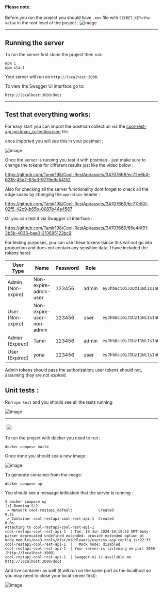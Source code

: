 
#### Please note: 

Before you run the project you should have `.env` file with `SECRET_KEY=the value` in the root level of the project : 
![image](https://github.com/Tamir198/Cool-RestApi/assets/34707669/d0c02689-4426-4c56-a051-585e47d16aa6)



 

---

## Running the server
To run the server first clone the project then run:

```
npm i
npm start
```

Your server will run on `http://localhost:3000`.

To view the Swagger UI interface go to:

```
http://localhost:3000/docs
```

---

## Test that everything works:

For easy start you can import the postman collection via the  [cool-rest-api.postman_collection.json](https://github.com/Tamir198/Cool-RestApi/blob/main/cool-rest-api.postman_collection.json) file.

once imported you will see this in your postman : 

![image](https://github.com/Tamir198/Cool-RestApi/assets/34707669/84cdcac5-705c-4a8b-b5f5-3fc981155e3d)

Once the server is running you test it with postman - just make sure to change the tokens for different results just like the video below : 

https://github.com/Tamir198/Cool-RestApi/assets/34707669/ec72e6b4-6218-45e7-93e3-9779e9c54152

Also for checking all the server functionality dont forget to check all the edge cases by changing the `operation` header : 

https://github.com/Tamir198/Cool-RestApi/assets/34707669/bc77c80f-02f5-42c9-b65b-0087b44e4587



Or you can test it via Swagger UI interface : 



https://github.com/Tamir198/Cool-RestApi/assets/34707669/66e44f91-3b5b-4036-bae0-210695123bc9


For testing purposes, you can use these tokens (since this will not go into production and does not contain any sensitive data, I have included the tokens here):

| User Type          | Name                     | Password   | Role       | Token                                                                                               |
|--------------------|--------------------------|------------|------------|-----------------------------------------------------------------------------------------------------|
| Admin (Non-expire) | Non-expire-admin-user    | 123456     | admin      | `eyJhbGciOiJIUzI1NiIsInR5cCI6IkpXVCJ9.eyJuYW1lIjoiTm9uLWV4cGlyZS11c2VyIiwicGFzc3dvcmQiOiIxMjM0NTYiLCJyb2xlIjoiYWRtaW4iLCJpYXQiOjE3MTg2OTkyNDMsImV4cCI6MjAzNDI3NTI0M30.pPIRx6vOjzXVcAwJi82C9bLyRyDTyznspDAIGrSZSGk` |
| User (Non-expire)  | Non-expire-user-non-admin| 123456     | user       | `eyJhbGciOiJIUzI1NiIsInR5cCI6IkpXVCJ9.eyJuYW1lIjoiTm9uLWV4cGlyZS1ub24tYWRtaW4tdXNlciIsInBhc3N3b3JkIjoiMTIzNDU2Iiwicm9sZSI6InVzZXIiLCJpYXQiOjE3MTg2OTk1NDgsImV4cCI6MjAzNDI3NTU0OH0.qrskmS6mcLEeV46UTGRNZF2YY9yt67tpmbRXyjKHtSM` |
| Admin (Expired)    | Tamir                    | 123456     | admin      | `eyJhbGciOiJIUzI1NiIsInR5cCI6IkpXVCJ9.eyJuYW1lIjoiVGFtaXIiLCJwYXNzd29yZCI6IjEyMzQ1NiIsInJvbGUiOiJhZG1pbiIsImlhdCI6MTcxODY5NzU5NywiZXhwIjoxNzE4NzAxMTk3fQ.QuR3OoCKRUiiO54ybRwTsWQgMzNit9p2LhXi5Wej_1A` |
| User (Expired)     | yona                     | 123456     | user       | `eyJhbGciOiJIUzI1NiIsInR5cCI6IkpXVCJ9.eyJuYW1lIjoieW9uYSIsInBhc3N3b3JkIjoiMTIzNDU2Iiwicm9sZSI6InVzZXIiLCJpYXQiOjE3MTg2OTg5MjcsImV4cCI6MTcxODY5ODk4N30.bkEeKpf8HvoDnFr__1M5nqm0IFzZBGK3_rM_QzfqR3g` |

Admin tokens should pass the authorization; user tokens should not, assuming they are not expired.
## Unit tests : 

Run `npm test` and you should see all the tests running: 

![image](https://github.com/Tamir198/Cool-RestApi/assets/34707669/1c1b16d8-cf55-4c77-a617-ba59127e11a8)



---

  <img src="https://skillicons.dev/icons?i=docker"  style="margin: 5px;">


To run the project with docker you need to run : 

```
docker compose build
```

Once done you should see a new image : 

![image](https://github.com/Tamir198/Cool-RestApi/assets/34707669/98da3670-e4ea-49e8-bf91-dd4c2da3ece7)

To generate container from the image: 

```
docker compose up
```

You should see a message indication that the server is running : 

```
$ docker compose up
[+] Running 2/2
 ✔ Network cool-restapi_default            Created                                                                                                                                               0.7s 
 ✔ Container cool-restapi-cool-rest-api-1  Created                                                                                                                                               0.0s 
Attaching to cool-restapi-cool-rest-api-1
cool-restapi-cool-rest-api-1  | Tue, 18 Jun 2024 10:15:52 GMT body-parser deprecated undefined extended: provide extended option at node_modules/oas3-tools/dist/middleware/express.app.config.js:22:33
cool-restapi-cool-rest-api-1  |   Mock mode: disabled
cool-restapi-cool-rest-api-1  | Your server is listening on port 3000 (http://localhost:3000)
cool-restapi-cool-rest-api-1  | Swagger-ui is available on http://localhost:3000/docs
```

And live container as well (it will run on the same port as the localhost so you may need to close your local server first): 

![image](https://github.com/Tamir198/Cool-RestApi/assets/34707669/acd5a375-1b66-4747-a12c-7b0f84433257)



